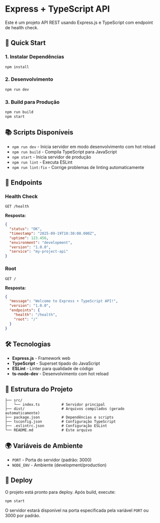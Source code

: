 # Express + TypeScript API

Este é um projeto API REST usando Express.js e TypeScript com endpoint de health check.

## 🚀 Quick Start

### 1. Instalar Dependências
```bash
npm install
```

### 2. Desenvolvimento
```bash
npm run dev
```

### 3. Build para Produção
```bash
npm run build
npm start
```

## 📚 Scripts Disponíveis

- `npm run dev` - Inicia servidor em modo desenvolvimento com hot reload
- `npm run build` - Compila TypeScript para JavaScript
- `npm start` - Inicia servidor de produção
- `npm run lint` - Executa ESLint
- `npm run lint:fix` - Corrige problemas de linting automaticamente

## 🔗 Endpoints

### Health Check
```
GET /health
```
**Resposta:**
```json
{
  "status": "OK",
  "timestamp": "2025-09-19T10:30:00.000Z",
  "uptime": 123.456,
  "environment": "development",
  "version": "1.0.0",
  "service": "my-project-api"
}
```

### Root
```
GET /
```
**Resposta:**
```json
{
  "message": "Welcome to Express + TypeScript API!",
  "version": "1.0.0",
  "endpoints": {
    "health": "/health",
    "root": "/"
  }
}
```

## 🛠️ Tecnologias

- **Express.js** - Framework web
- **TypeScript** - Superset tipado do JavaScript
- **ESLint** - Linter para qualidade de código
- **ts-node-dev** - Desenvolvimento com hot reload

## 📁 Estrutura do Projeto

```
├── src/
│   └── index.ts          # Servidor principal
├── dist/                 # Arquivos compilados (gerado automaticamente)
├── package.json          # Dependências e scripts
├── tsconfig.json         # Configuração TypeScript
├── .eslintrc.json        # Configuração ESLint
└── README.md             # Este arquivo
```

## 🌍 Variáveis de Ambiente

- `PORT` - Porta do servidor (padrão: 3000)
- `NODE_ENV` - Ambiente (development/production)

## 🚀 Deploy

O projeto está pronto para deploy. Após build, execute:

```bash
npm start
```

O servidor estará disponível na porta especificada pela variável `PORT` ou 3000 por padrão.